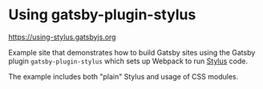 # Using gatsby-plugin-stylus

https://using-stylus.gatsbyjs.org

Example site that demonstrates how to build Gatsby sites using the Gatsby plugin `gatsby-plugin-stylus` which sets up Webpack to run [Stylus][] code.

The example includes both "plain" Stylus and usage of CSS modules.

[stylus]: https://github.com/stylus/stylus
